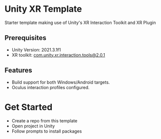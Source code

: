 # Unity XR Template

Starter template making use of Unity's XR Interaction Toolkit and XR Plugin

## Prerequisites

- Unity Version: 2021.3.1f1
- XR toolkit: com.unity.xr.interaction.tools@2.0.1

## Features

- Build support for both Windows/Android targets.
- Oculus interaction profiles configured.

# Get Started

- Create a repo from this template
- Open project in Unity
- Follow prompts to install packages

